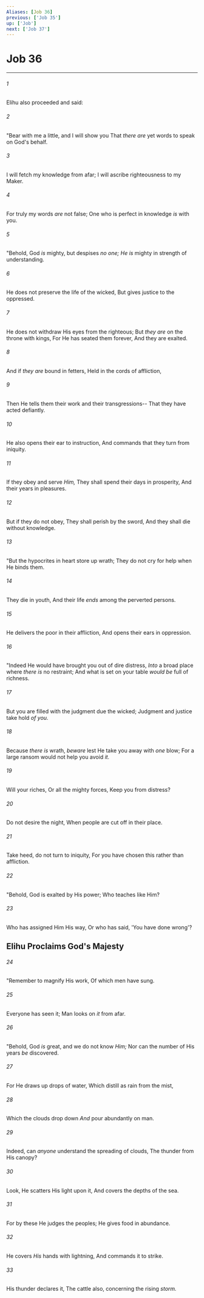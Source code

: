 ```yaml
---
Aliases: [Job 36]
previous: ['Job 35']
up: ['Job']
next: ['Job 37']
---
```

# Job 36

***


###### 1 
Elihu also proceeded and said: 

###### 2 
"Bear with me a little, and I will show you That _there are_ yet words to speak on God's behalf. 

###### 3 
I will fetch my knowledge from afar; I will ascribe righteousness to my Maker. 

###### 4 
For truly my words _are_ not false; One who is perfect in knowledge _is_ with you. 

###### 5 
"Behold, God _is_ mighty, but despises _no one;_ _He is_ mighty in strength of understanding. 

###### 6 
He does not preserve the life of the wicked, But gives justice to the oppressed. 

###### 7 
He does not withdraw His eyes from the righteous; But _they are_ on the throne with kings, For He has seated them forever, And they are exalted. 

###### 8 
And if _they are_ bound in fetters, Held in the cords of affliction, 

###### 9 
Then He tells them their work and their transgressions-- That they have acted defiantly. 

###### 10 
He also opens their ear to instruction, And commands that they turn from iniquity. 

###### 11 
If they obey and serve _Him,_ They shall spend their days in prosperity, And their years in pleasures. 

###### 12 
But if they do not obey, They shall perish by the sword, And they shall die without knowledge. 

###### 13 
"But the hypocrites in heart store up wrath; They do not cry for help when He binds them. 

###### 14 
They die in youth, And their life _ends_ among the perverted persons. 

###### 15 
He delivers the poor in their affliction, And opens their ears in oppression. 

###### 16 
"Indeed He would have brought you out of dire distress, _Into_ a broad place where _there is_ no restraint; And what is set on your table _would be_ full of richness. 

###### 17 
But you are filled with the judgment due the wicked; Judgment and justice take hold _of you._ 

###### 18 
Because _there is_ wrath, _beware_ lest He take you away with _one_ blow; For a large ransom would not help you avoid _it._ 

###### 19 
Will your riches, Or all the mighty forces, Keep you from distress? 

###### 20 
Do not desire the night, When people are cut off in their place. 

###### 21 
Take heed, do not turn to iniquity, For you have chosen this rather than affliction. 

###### 22 
"Behold, God is exalted by His power; Who teaches like Him? 

###### 23 
Who has assigned Him His way, Or who has said, 'You have done wrong'? 

## Elihu Proclaims God's Majesty 

###### 24 
"Remember to magnify His work, Of which men have sung. 

###### 25 
Everyone has seen it; Man looks on _it_ from afar. 

###### 26 
"Behold, God _is_ great, and we do not know _Him;_ Nor can the number of His years _be_ discovered. 

###### 27 
For He draws up drops of water, Which distill as rain from the mist, 

###### 28 
Which the clouds drop down _And_ pour abundantly on man. 

###### 29 
Indeed, can _anyone_ understand the spreading of clouds, The thunder from His canopy? 

###### 30 
Look, He scatters His light upon it, And covers the depths of the sea. 

###### 31 
For by these He judges the peoples; He gives food in abundance. 

###### 32 
He covers _His_ hands with lightning, And commands it to strike. 

###### 33 
His thunder declares it, The cattle also, concerning the rising _storm._
